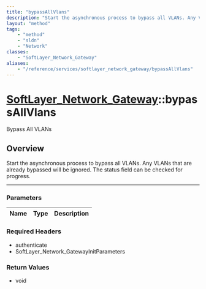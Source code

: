 ```yaml
---
title: "bypassAllVlans"
description: "Start the asynchronous process to bypass all VLANs. Any VLANs that are already bypassed will be ignored. The status fiel... "
layout: "method"
tags:
    - "method"
    - "sldn"
    - "Network"
classes:
    - "SoftLayer_Network_Gateway"
aliases:
    - "/reference/services/softlayer_network_gateway/bypassAllVlans"
---
```

# [SoftLayer_Network_Gateway](/reference/services/SoftLayer_Network_Gateway)::bypassAllVlans

Bypass All VLANs


## Overview 
Start the asynchronous process to bypass all VLANs. Any VLANs that are already bypassed will be ignored. The status field can be checked for progress. 

-----

### Parameters 
|Name | Type | Description |
| --- | --- | --- |


### Required Headers
* authenticate
* SoftLayer_Network_GatewayInitParameters


### Return Values
* void




